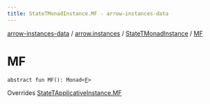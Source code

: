 ```yaml
---
title: StateTMonadInstance.MF - arrow-instances-data
---
```


[arrow-instances-data](../../index.html) / [arrow.instances](../index.html) / [StateTMonadInstance](index.html) / [MF](./-m-f.html)

# MF

`abstract fun MF(): Monad<`[`F`](index.html#F)`>`

Overrides [StateTApplicativeInstance.MF](../-state-t-applicative-instance/-m-f.html)

